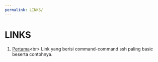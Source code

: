 ```yaml
---
permalink: LINKS/
---
```


# LINKS

1. [Pertama]([https://os.vlsm.org/](https://www.hostinger.com/tutorials/ssh/basic-ssh-commands)https://www.hostinger.com/tutorials/ssh/basic-ssh-commands)<br>
Link yang berisi command-command ssh paling basic beserta contohnya.
